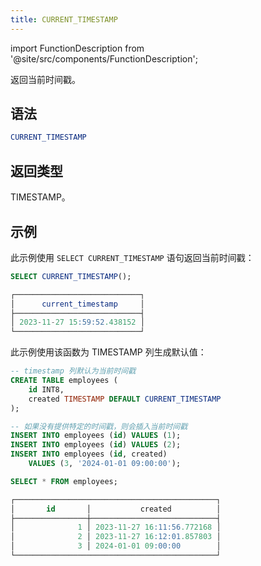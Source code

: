 ```yaml
---
title: CURRENT_TIMESTAMP
---
```

import FunctionDescription from '@site/src/components/FunctionDescription';

<FunctionDescription description="引入或更新版本：v1.2.225"/>

返回当前时间戳。

## 语法

```sql
CURRENT_TIMESTAMP
```

## 返回类型

TIMESTAMP。

## 示例

此示例使用 `SELECT CURRENT_TIMESTAMP` 语句返回当前时间戳：

```sql
SELECT CURRENT_TIMESTAMP();

┌────────────────────────────┐
│      current_timestamp     │
├────────────────────────────┤
│ 2023-11-27 15:59:52.438152 │
└────────────────────────────┘
```

此示例使用该函数为 TIMESTAMP 列生成默认值：

```sql
-- timestamp 列默认为当前时间戳
CREATE TABLE employees (
    id INT8,
    created TIMESTAMP DEFAULT CURRENT_TIMESTAMP
);

-- 如果没有提供特定的时间戳，则会插入当前时间戳
INSERT INTO employees (id) VALUES (1);
INSERT INTO employees (id) VALUES (2);
INSERT INTO employees (id, created) 
    VALUES (3, '2024-01-01 09:00:00');

SELECT * FROM employees;

┌─────────────────────────────────────────────┐
│       id       │           created          │
├────────────────┼────────────────────────────┤
│              1 │ 2023-11-27 16:11:56.772168 │
│              2 │ 2023-11-27 16:12:01.857803 │
│              3 │ 2024-01-01 09:00:00        │
└─────────────────────────────────────────────┘
```